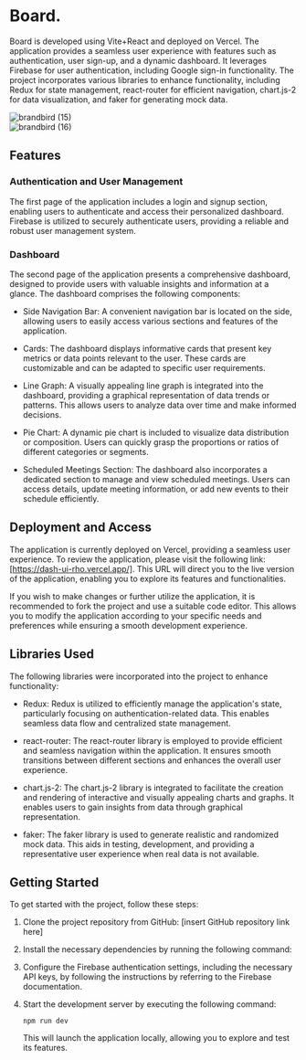 # Board.

Board is developed using Vite+React and deployed on Vercel. The application provides a seamless user experience with features such as authentication, user sign-up, and a dynamic dashboard. It leverages Firebase for user authentication, including Google sign-in functionality. The project incorporates various libraries to enhance functionality, including Redux for state management, react-router for efficient navigation, chart.js-2 for data visualization, and faker for generating mock data.

![brandbird (15)](https://github.com/prabhat1001/Dash-UI/assets/71027441/35fc780e-106b-45f4-a1da-222b628289da)
<br/>
![brandbird (16)](https://github.com/prabhat1001/Dash-UI/assets/71027441/d50224a5-80fd-4f10-9737-60b5f0bda096)



## Features

### Authentication and User Management

The first page of the application includes a login and signup section, enabling users to authenticate and access their personalized dashboard. Firebase is utilized to securely authenticate users, providing a reliable and robust user management system.

### Dashboard

The second page of the application presents a comprehensive dashboard, designed to provide users with valuable insights and information at a glance. The dashboard comprises the following components:

- Side Navigation Bar: A convenient navigation bar is located on the side, allowing users to easily access various sections and features of the application.

- Cards: The dashboard displays informative cards that present key metrics or data points relevant to the user. These cards are customizable and can be adapted to specific user requirements.

- Line Graph: A visually appealing line graph is integrated into the dashboard, providing a graphical representation of data trends or patterns. This allows users to analyze data over time and make informed decisions.

- Pie Chart: A dynamic pie chart is included to visualize data distribution or composition. Users can quickly grasp the proportions or ratios of different categories or segments.

- Scheduled Meetings Section: The dashboard also incorporates a dedicated section to manage and view scheduled meetings. Users can access details, update meeting information, or add new events to their schedule efficiently.

## Deployment and Access

The application is currently deployed on Vercel, providing a seamless user experience. To review the application, please visit the following link: [https://dash-ui-rho.vercel.app/]. This URL will direct you to the live version of the application, enabling you to explore its features and functionalities.

If you wish to make changes or further utilize the application, it is recommended to fork the project and use a suitable code editor. This allows you to modify the application according to your specific needs and preferences while ensuring a smooth development experience.

## Libraries Used

The following libraries were incorporated into the project to enhance functionality:

- Redux: Redux is utilized to efficiently manage the application's state, particularly focusing on authentication-related data. This enables seamless data flow and centralized state management.

- react-router: The react-router library is employed to provide efficient and seamless navigation within the application. It ensures smooth transitions between different sections and enhances the overall user experience.

- chart.js-2: The chart.js-2 library is integrated to facilitate the creation and rendering of interactive and visually appealing charts and graphs. It enables users to gain insights from data through graphical representation.

- faker: The faker library is used to generate realistic and randomized mock data. This aids in testing, development, and providing a representative user experience when real data is not available.

## Getting Started

To get started with the project, follow these steps:

1. Clone the project repository from GitHub: [insert GitHub repository link here]

2. Install the necessary dependencies by running the following command:

3. Configure the Firebase authentication settings, including the necessary API keys, by following the instructions by referring to the Firebase documentation.

4. Start the development server by executing the following command:

   ```shell
   npm run dev
   ```

   This will launch the application locally, allowing you to explore and test its features.
